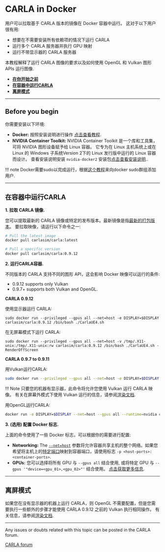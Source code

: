 # CARLA in Docker

用户可以拉取基于 CARLA 版本的镜像在 Docker 容器中运行。 这对于以下用户很有用:

- 想要在不需要安装所有依赖项的情况下运行 CARLA
- 运行多个 CARLA 服务器并执行 GPU 映射
- 运行不带显示器的 CARLA 服务器

本教程解释了运行 CARLA 图像的要求以及如何使用 OpenGL 和 Vulkan 图形 APIs 运行图像.

- [__在你开始之前__](#before-you-begin)
- [__在容器中运行CARLA__](#running-carla-in-a-container)
- [__离屏模式__](#off-screen-mode)

---
## Before you begin

你需要安装以下环境:

- __Docker:__ 按照安装说明进行操作 [点击查看教程](https://docs.docker.com/engine/install/).
- __NVIDIA Container Toolkit:__ NVIDIA Container Toolkit 是一个库和工具集，可将 NVIDIA 图形设备赋予给 Linux 容器。 它专为在 Linux 主机系统上或在 Linux 的 Windows 子系统Version 2下的 Linux 发行版中运行的 Linux 容器而设计。 查看安装说明安装 `nvidia-docker2` 安装包[点击查看安装说明](https://docs.nvidia.com/datacenter/cloud-native/container-toolkit/install-guide.html#installation-guide)..

!!! note
   Docker需要sudo以完成运行，根据[这个教程](https://docs.docker.com/install/linux/linux-postinstall/)来向docker sudo群组添加用户.

---
## 在容器中运行CARLA

__1. 拉取 CARLA 镜像.__

您可以提取最新的 CARLA 镜像或特定的发布版本。最新镜像是指[最新的打包版本](https://github.com/carla-simulator/carla/releases)。 要拉取映像，请运行以下命令之一:

```sh
# Pull the latest image
docker pull carlasim/carla:latest

# Pull a specific version
docker pull carlasim/carla:0.9.12
```

__2. 运行CARLA容器.__

不同版本的 CARLA 支持不同的图形 API，这会影响 Docker 映像可以运行的条件:

- 0.9.12 supports only Vulkan
- 0.9.7+ supports both Vulkan and OpenGL.


__CARLA 0.9.12__

使用显示器运行 CARLA:

```
sudo docker run --privileged --gpus all --net=host -e DISPLAY=$DISPLAY carlasim/carla:0.9.12 /bin/bash ./CarlaUE4.sh
```

在无屏幕模式下运行 CARLA:

```
sudo docker run --privileged --gpus all --net=host -v /tmp/.X11-unix:/tmp/.X11-unix:rw carlasim/carla:0.9.12 /bin/bash ./CarlaUE4.sh -RenderOffScreen
```

__CARLA 0.9.7 to 0.9.11__

用Vulkan运行CARLA:

```sh
sudo docker run --privileged --gpus all --net=host -e DISPLAY=$DISPLAY -e SDL_VIDEODRIVER=x11 -v /tmp/.X11-unix:/tmp/.X11-unix:rw carlasim/carla:0.9.11 /bin/bash ./CarlaUE4.sh -vulkan <-additonal-carla-flags>
```

!!! Note
   只要您的机器有显示器，此命令将允许您使用 Vulkan 运行 CARLA 映像。 有关在屏幕外模式下使用 Vulkan 运行的信息，请参阅[渲染文档](https://carla-docs.readthedocs.io/zh_CN/latest/adv_rendering_options/#off-screen-mode).

用OpenGL运行CARLA:

```sh
docker run -e DISPLAY=$DISPLAY --net=host --gpus all --runtime=nvidia carlasim/carla:<version> /bin/bash CarlaUE4.sh -opengl <-additonal-carla-flags>
```

__3. (选用) 配置 Docker 标志.__

上面的命令使用了一些 Docker 标志，可以根据你的需要进行配置:

- __Networking:__ The [`--net=host`](https://docs.docker.com/engine/reference/run/#network-settings) 参数将允许容器共享主机的整个网络。如果您希望将主机上的[特定端口](https://docs.docker.com/engine/reference/run/#expose-incoming-ports)映射到容器端口，请使用标志 `-p <host-ports>:<container-ports>`.
- __GPUs:__ 您可以选择将所有 GPU 与 `--gpus all` 结合使用, 或将特定 GPU 与 `--gpus '"device=<gpu_01>,<gpu_02>"'` 结合使用。 [点击获取更多信息](https://docs.docker.com/config/containers/resource_constraints/#gpu).

---

## 离屏模式

如果您在没有显示器的机器上运行 CARLA，则 OpenGL 不需要配置，但是您需要执行一些额外的步骤才能使用 CARLA 0.9.12 之前的 Vulkan 执行相同操作。 有关信息，请参阅[渲染文档](https://carla-docs.readthedocs.io/zh_CN/latest/adv_rendering_options/#off-screen-mode).

---

Any issues or doubts related with this topic can be posted in the CARLA forum.

<div class="build-buttons">
<p>
<a href="https://github.com/carla-simulator/carla/discussions/" target="_blank" class="btn btn-neutral" title="Go to the CARLA forum">
CARLA forum</a>
</p>
</div>
